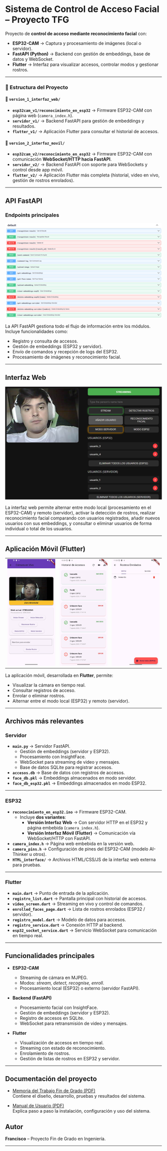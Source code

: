 # Sistema de Control de Acceso Facial – Proyecto TFG

Proyecto de **control de acceso mediante reconocimiento facial** con:
- **ESP32-CAM** → Captura y procesamiento de imágenes (local o servidor).
- **FastAPI (Python)** → Backend con gestión de embeddings, base de datos y WebSocket.
- **Flutter** → Interfaz para visualizar accesos, controlar modos y gestionar rostros.

---
### 📂 Estructura del Proyecto
#### 🔹 `version_1_interfaz_web/`
- **`esp32cam_v1/reconocimiento_en_esp32`** → Firmware ESP32-CAM con página web (`camera_index.h`).  
- **`servidor_v1/`** → Backend FastAPI para gestión de embeddings y resultados.  
- **`flutter_v1/`** → Aplicación Flutter para consultar el historial de accesos.  

#### 🔹 `version_2_interfaz_movil/`
- **`esp32cam_v2/reconocimiento_en_esp32`** → Firmware ESP32-CAM con comunicación **WebSocket/HTTP hacia FastAPI**.  
- **`servidor_v2/`** → Backend FastAPI con soporte para WebSockets y control desde app móvil.  
- **`flutter_v2/`** → Aplicación Flutter más completa (historial, video en vivo, gestión de rostros enrolados).  

---

## API FastAPI

### Endpoints principales

![FastAPI Endpoints](docs/fast_api_docs2.png)

La API FastAPI gestiona todo el flujo de información entre los módulos.  
Incluye funcionalidades como:
- Registro y consulta de accesos.  
- Gestión de embeddings (ESP32 y servidor).  
- Envío de comandos y recepción de logs del ESP32.  
- Procesamiento de imágenes y reconocimiento facial.

---

## Interfaz Web
![Panel principal de la interfaz web](docs/web_panel.png)

La interfaz web permite alternar entre modo local (procesamiento en el ESP32-CAM) y remoto (servidor), activar la detección de rostros, realizar reconocimiento facial comparando con usuarios registrados, añadir nuevos usuarios con sus embeddings, y consultar o eliminar usuarios de forma individual o total de los usuarios.

---

## Aplicación Móvil (Flutter)

<table>
  <tr>
    <td><img src="docs/flutter_stream.png" width="300"/></td>
    <td><img src="docs/flutter_historial.png" width="300"/></td>
    <td><img src="docs/flutter_usuarios.jpeg" width="300"/></td>
  </tr>
</table>


La aplicación móvil, desarrollada en **Flutter**, permite:
- Visualizar la cámara en tiempo real.  
- Consultar registros de acceso.  
- Enrolar o eliminar rostros.  
- Alternar entre el modo local (ESP32) y remoto (servidor).

---

## Archivos más relevantes

### Servidor 
- **`main.py`** → Servidor FastAPI.  
  - Gestión de embeddings (servidor y ESP32).  
  - Procesamiento con InsightFace.  
  - WebSocket para streaming de video y mensajes.  
  - Base de datos SQLite para registrar accesos.  
- **`accesos.db`** → Base de datos con registros de accesos.  
- **`face_db.pkl`** → Embeddings almacenados en modo servidor.  
- **`face_db_esp32.pkl`** → Embeddings almacenados en modo ESP32.  

---

### ESP32
- **`reconocimiento_en_esp32.ino`** → Firmware ESP32-CAM.  
  - Incluye **dos variantes**:  
    - **Versión Interfaz Web** → Con servidor HTTP en el ESP32 y página embebida (`camera_index.h`).  
    - **Versión Interfaz Móvil (Flutter)** → Comunicación vía WebSocket/HTTP con FastAPI.  
- **`camera_index.h`** → Página web embebida en la versión web.  
- **`camera_pins.h`** → Configuración de pines del ESP32-CAM (modelo AI-Thinker u otros).  
- **`HTML_interface/`** → Archivos HTML/CSS/JS de la interfaz web externa para pruebas.  
 

---

### Flutter
- **`main.dart`** → Punto de entrada de la aplicación.  
- **`registro_list.dart`** → Pantalla principal con historial de accesos.  
- **`video_screen.dart`** → Streaming en vivo y control de comandos.  
- **`enrolled_faces_page.dart`** → Lista de rostros enrolados (ESP32 / servidor).  
- **`registro_model.dart`** → Modelo de datos para accesos.  
- **`registro_service.dart`** → Conexión HTTP al backend.  
- **`esp32_socket_service.dart`** → Servicio WebSocket para comunicación en tiempo real.  

---

## Funcionalidades principales

- **ESP32-CAM**
  - Streaming de cámara en MJPEG.  
  - Modos: *stream, detect, recognise, enroll*.  
  - Procesamiento local (ESP32) o externo (servidor FastAPI).  

- **Backend (FastAPI)**
  - Procesamiento facial con InsightFace.  
  - Gestión de embeddings (servidor y ESP32).  
  - Registro de accesos en SQLite.  
  - WebSocket para retransmisión de video y mensajes.  

- **Flutter**
  - Visualización de accesos en tiempo real.  
  - Streaming con estado de reconocimiento.  
  - Enrolamiento de rostros.  
  - Gestión de listas de rostros en ESP32 y servidor.  

---

## Documentación del proyecto

- [Memoria del Trabajo Fin de Grado (PDF)](./docs/Memoria_TFG.pdf)  
  Contiene el diseño, desarrollo, pruebas y resultados del sistema.

- [Manual de Usuario (PDF)](./docs/Manual_Usuario.pdf)  
  Explica paso a paso la instalación, configuración y uso del sistema.

## Autor

**Francisco** – Proyecto Fin de Grado en Ingeniería.

---
